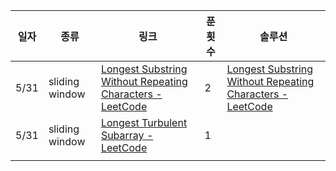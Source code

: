 
| 일자   | 종류             | 링크                                                                                                                                                                                                  | 푼횟수 | 솔루션                                                                                                                                                                                                                                                                                            |
| ---- | -------------- | --------------------------------------------------------------------------------------------------------------------------------------------------------------------------------------------------- | --- | ---------------------------------------------------------------------------------------------------------------------------------------------------------------------------------------------------------------------------------------------------------------------------------------------- |
| 5/31 | sliding window | [Longest Substring Without Repeating Characters - LeetCode](https://leetcode.com/problems/longest-substring-without-repeating-characters/description/?envType=problem-list-v2&envId=sliding-window) | 2   | [Longest Substring Without Repeating Characters - LeetCode](https://leetcode.com/problems/longest-substring-without-repeating-characters/solutions/5111376/video-3-ways-to-solve-this-question-sliding-window-set-hashing-and-the-last-position/?envType=problem-list-v2&envId=sliding-window) |
| 5/31 | sliding window | [Longest Turbulent Subarray - LeetCode](https://leetcode.com/problems/longest-turbulent-subarray/description/?envType=problem-list-v2&envId=sliding-window)                                         | 1   |                                                                                                                                                                                                                                                                                                |
|      |                |                                                                                                                                                                                                     |     |                                                                                                                                                                                                                                                                                                |

